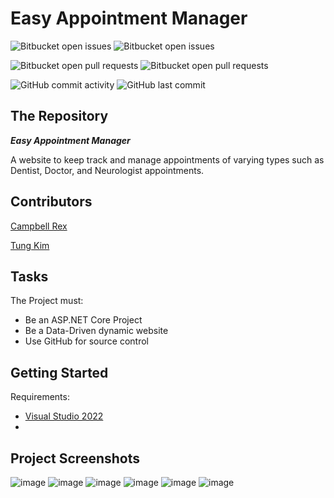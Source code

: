# Easy Appointment Manager

![Bitbucket open issues](https://img.shields.io/github/issues/crex424/EasyAppointmentManager?style=plastic)
![Bitbucket open issues](https://img.shields.io/github/issues-closed/crex424/EasyAppointmentManager?style=plastic)

![Bitbucket open pull requests](https://img.shields.io/github/issues-pr/crex424/EasyAppointmentManager?style=plastic)
![Bitbucket open pull requests](https://img.shields.io/github/issues-pr-closed/crex424/EasyAppointmentManager?style=plastic)

![GitHub commit activity](https://img.shields.io/github/commit-activity/w/crex424/EasyAppointmentManager?style=plastic)
![GitHub last commit](https://img.shields.io/github/last-commit/crex424/EasyAppointmentManager?style=plastic)

## The Repository
___Easy Appointment Manager___

A website to keep track and manage appointments of varying types such as Dentist, Doctor, and Neurologist appointments.

## Contributors
[Campbell Rex](https://github.com/crex424)

[Tung Kim](https://github.com/TungKimProgrammer)

## Tasks
The Project must:
- Be an ASP.NET Core Project
- Be a Data-Driven dynamic website
- Use GitHub for source control

## Getting Started
Requirements:
- [Visual Studio 2022](https://visualstudio.microsoft.com/vs/community/)
- 

## Project Screenshots
![image](https://github.com/crex424/EasyAppointmentManager/assets/110303244/a4077526-8845-4aaa-9d63-a620f3bd9951)
![image](https://github.com/crex424/EasyAppointmentManager/assets/36382100/ec1f2899-de87-4c29-ac6b-05dbc06d21cf)
![image](https://github.com/crex424/EasyAppointmentManager/assets/36382100/21d38882-3a04-4758-a705-2f003985a370)
![image](https://github.com/crex424/EasyAppointmentManager/assets/36382100/c3100a7d-7a19-44a4-b841-180a3435f3a3)
![image](https://github.com/crex424/EasyAppointmentManager/assets/36382100/30da8a43-5180-47d3-a88b-9121809e1cc5)
![image](https://github.com/crex424/EasyAppointmentManager/assets/36382100/665e9ade-7645-4649-81fc-91a7a4ca2d5b)
